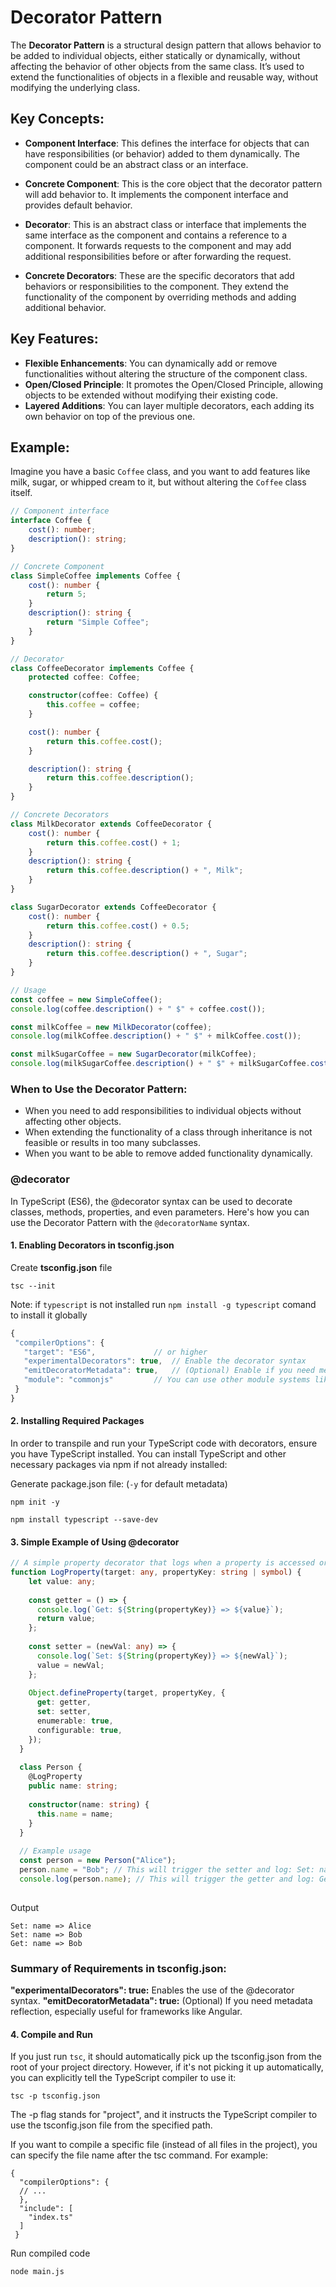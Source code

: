 # Decorator Pattern

The **Decorator Pattern** is a structural design pattern that allows behavior to be added to individual objects, either statically or dynamically, without affecting the behavior of other objects from the same class. It’s used to extend the functionalities of objects in a flexible and reusable way, without modifying the underlying class.

## Key Concepts:

- **Component Interface**: This defines the interface for objects that can have responsibilities (or behavior) added to them dynamically. The component could be an abstract class or an interface.
  
- **Concrete Component**: This is the core object that the decorator pattern will add behavior to. It implements the component interface and provides default behavior.

- **Decorator**: This is an abstract class or interface that implements the same interface as the component and contains a reference to a component. It forwards requests to the component and may add additional responsibilities before or after forwarding the request.

- **Concrete Decorators**: These are the specific decorators that add behaviors or responsibilities to the component. They extend the functionality of the component by overriding methods and adding additional behavior.

## Key Features:

- **Flexible Enhancements**: You can dynamically add or remove functionalities without altering the structure of the component class.
- **Open/Closed Principle**: It promotes the Open/Closed Principle, allowing objects to be extended without modifying their existing code.
- **Layered Additions**: You can layer multiple decorators, each adding its own behavior on top of the previous one.

## Example:

Imagine you have a basic `Coffee` class, and you want to add features like milk, sugar, or whipped cream to it, but without altering the `Coffee` class itself.

```typescript
// Component interface
interface Coffee {
    cost(): number;
    description(): string;
}

// Concrete Component
class SimpleCoffee implements Coffee {
    cost(): number {
        return 5;
    }
    description(): string {
        return "Simple Coffee";
    }
}

// Decorator
class CoffeeDecorator implements Coffee {
    protected coffee: Coffee;

    constructor(coffee: Coffee) {
        this.coffee = coffee;
    }

    cost(): number {
        return this.coffee.cost();
    }

    description(): string {
        return this.coffee.description();
    }
}

// Concrete Decorators
class MilkDecorator extends CoffeeDecorator {
    cost(): number {
        return this.coffee.cost() + 1;
    }
    description(): string {
        return this.coffee.description() + ", Milk";
    }
}

class SugarDecorator extends CoffeeDecorator {
    cost(): number {
        return this.coffee.cost() + 0.5;
    }
    description(): string {
        return this.coffee.description() + ", Sugar";
    }
}

// Usage
const coffee = new SimpleCoffee();
console.log(coffee.description() + " $" + coffee.cost());

const milkCoffee = new MilkDecorator(coffee);
console.log(milkCoffee.description() + " $" + milkCoffee.cost());

const milkSugarCoffee = new SugarDecorator(milkCoffee);
console.log(milkSugarCoffee.description() + " $" + milkSugarCoffee.cost());
```

### When to Use the Decorator Pattern:
- When you need to add responsibilities to individual objects without affecting other objects.
- When extending the functionality of a class through inheritance is not feasible or results in too many subclasses.
- When you want to be able to remove added functionality dynamically.

### @decorator
In TypeScript (ES6), the @decorator syntax can be used to decorate classes, methods, properties, and even parameters. 
Here's how you can use the Decorator Pattern with the `@decoratorName` syntax.
 
 #### 1. Enabling Decorators in tsconfig.json

Create **tsconfig.json** file
```
tsc --init
```

Note: if `typescript` is not installed run `npm install -g typescript` comand to install it globally 
 
 ```ts
{
  "compilerOptions": {
    "target": "ES6",             // or higher
    "experimentalDecorators": true,  // Enable the decorator syntax
    "emitDecoratorMetadata": true,   // (Optional) Enable if you need metadata reflection
    "module": "commonjs"         // You can use other module systems like "esnext"
  }
}
```
#### 2. Installing Required Packages
In order to transpile and run your TypeScript code with decorators, ensure you have TypeScript installed.
You can install TypeScript and other necessary packages via npm if not already installed:

Generate package.json file: (`-y` for default metadata)
```
npm init -y
```

```
npm install typescript --save-dev
```

#### 3. Simple Example of Using @decorator
```ts
// A simple property decorator that logs when a property is accessed or set
function LogProperty(target: any, propertyKey: string | symbol) {
    let value: any;
  
    const getter = () => {
      console.log(`Get: ${String(propertyKey)} => ${value}`);
      return value;
    };
  
    const setter = (newVal: any) => {
      console.log(`Set: ${String(propertyKey)} => ${newVal}`);
      value = newVal;
    };
  
    Object.defineProperty(target, propertyKey, {
      get: getter,
      set: setter,
      enumerable: true,
      configurable: true,
    });
  }
  
  class Person {
    @LogProperty
    public name: string;
  
    constructor(name: string) {
      this.name = name;
    }
  }
  
  // Example usage
  const person = new Person("Alice");
  person.name = "Bob"; // This will trigger the setter and log: Set: name => Bob
  console.log(person.name); // This will trigger the getter and log: Get: name => Bob
  
```

Output
```
Set: name => Alice
Set: name => Bob
Get: name => Bob

```

### Summary of Requirements in tsconfig.json:
**"experimentalDecorators": true:** Enables the use of the @decorator syntax.
**"emitDecoratorMetadata": true:** (Optional) If you need metadata reflection, especially useful for frameworks like Angular.

#### 4. Compile and Run
If you just run `tsc`, it should automatically pick up the tsconfig.json from the root of your project directory. However, if it's not picking it up automatically, you can explicitly tell the TypeScript compiler to use it:

```
tsc -p tsconfig.json

```
The -p flag stands for "project", and it instructs the TypeScript compiler to use the tsconfig.json file from the specified path.

If you want to compile a specific file (instead of all files in the project), you can specify the file name after the tsc command. For example:
```
{
  "compilerOptions": {
  // ...
  },
  "include": [
    "index.ts"
  ]
 }

```

Run compiled  code
```
node main.js

```
